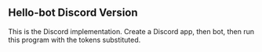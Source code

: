 ## Hello-bot Discord Version

This is the Discord implementation. Create a Discord app, then bot, then run this program with the tokens substituted.